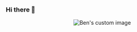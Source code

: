 ### Hi there 👋

<p align="center">
  <img src="https://user-images.githubusercontent.com/88495283/150962640-7fc42d18-8542-4013-99f7-a573a6b1c1e8.svg" alt="Ben's custom image"/>
</p>



<!--
**DaemonRen/DaemonRen** is a ✨ _special_ ✨ repository because its `README.md` (this file) appears on your GitHub profile.

Here are some ideas to get you started:

- 🔭 I’m currently working on ...
- 🌱 I’m currently learning ...
- 👯 I’m looking to collaborate on ...
- 🤔 I’m looking for help with ...
- 💬 Ask me about ...
- 📫 How to reach me: ...
- 😄 Pronouns: ...
- ⚡ Fun fact: ...
-->
